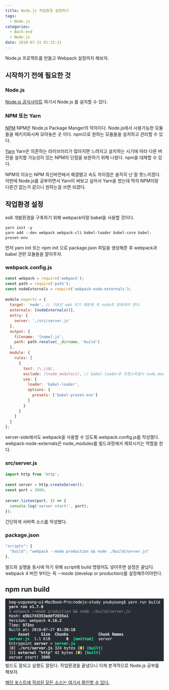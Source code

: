 ```yaml
---
title: Node.js 작업환경 설정하기
tags:
  - Node.js
categories:
  - Back-end
  - Node.js
date: 2018-07-31 01:33:31
---
```



Node.js 프로젝트를 만들고 Webpack 설정까지 해보자.

## 시작하기 전에 필요한 것
### Node.js
[Node.js 공식사이트](https://nodejs.org/ko/)
여기서 Node.js 를 설치할 수 있다. 

### NPM 또는 Yarn
[NPM](https://www.npmjs.com/)
NPM은 Node.js Package Manger의 약자이다.  Node.js에서 사용가능한 모듈들을 패키지화시켜 모아놓은 곳 이다. npm으로 원하는 모듈들을 설치하고 관리할 수 있다. 

[Yarn](https://yarnpkg.com/lang/en/)
Yarn은 의존하는 라이브러리가 많아지면 느려지고 설치하는 시기에 따라 다른 버전을 설치할 가능성이 있는 NPM의 단점을 보완하기 위해 나왔다. npm을 대체할 수 있다.

NPM의 이슈는 NPM 최신버전에서 해결됐고 속도 차이점은 솔직히 난 잘 못느끼겠다. 이번에 Node.js를 공부하면서 Yarn이 써보고 싶어서 Yarn을 썼는데 딱히 NPM이랑 다른건 없는거 같으니 원하는걸 쓰면 되겠다. 

## 작업환경 설정
es6 개발환경을 구축하기 위해 webpack이랑 babel을 사용할 것이다. 

```
yarn init -y
yarn add --dev webpack webpack-cli babel-loader babel-core babel-preset-env
```
먼저 yarn init 또는 npm init 으로 package.json 파일을 생성해준 후 webpack과 babel 관련 모듈들을 깔아주자.

### webpack.config.js 
```javascript
const webpack = require('webpack');
const path = require('path');
const nodeExternals = require('webpack-node-externals');

module.exports = {
  target: 'node', // 기본은 web 이기 때문에 꼭 node로 맞춰줘야 한다. 
  externals: [nodeExternals()],
  entry: {
    server: './src/server.js'
  },
  output: {
    filename: '[name].js',
    path: path.resolve(__dirname, 'build')
  },
  module: {
    rules: [
      {
        test: /\.js$/,
        exclude: /(node_modules)/, // babel-loader로 트랜스파일시 node_modules는 제외한다. 
        use: {
          loader: 'babel-loader',
          options: {
            presets: ['babel-preset-env']
          }
        }
      }
    ]
  }
};
```
server-side에서도 webpack을 사용할 수 있도록 webpack.config.js를 작성했다. webpack-node-externals은 node_modules를 빌드과정에서 제외시키는 역할을 한다. 

### src/server.js
```javascript
import http from 'http';

const server = http.createServer();
const port = 3000;

server.listen(port, () => {
  console.log('server start!', port);
});
```
간단하게 서버쪽 소스를 작성했다. 


### package.json 
```javascript
"scripts": {
  "build": "webpack --mode production && node ./build/server.js"
},
```
빌드와 실행을 동시에 하기 위해 script에 build 명령어도 넣어주면 설정은 끝났다. 
webpack 4 버전 부터는 꼭 --mode (develop or production)를 설정해주어야한다. 

## npm run build
![실행 결과](/images/backend/nodejs-setting-1.png)
빌드도 잘되고 실행도 잘된다. 작업환경을 끝냈으니 이제 본격적으로 Node.js 공부를 해보자.

[해당 포스트에 작성된 모든 소스는 여기서 확인할 수 있다.](https://github.com/partyKyoung/nodejs-study)